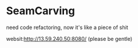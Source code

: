 # SeamCarving

need code refactoring, now it's like a piece of shit

websit:http://13.59.240.50:8080/ (please be gentle)
  
